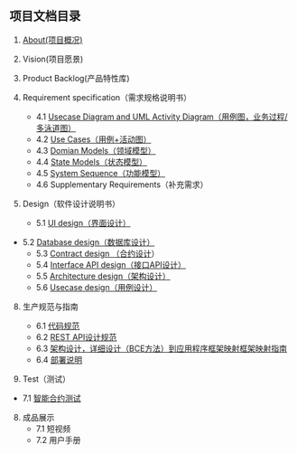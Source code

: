 ## 项目文档目录

1. [About(项目概况)](https://vilin.club/CrowdfundingDAppDocs/Deployment_doc.html)
2. Vision(项目愿景)
3. Product Backlog(产品特性库)
6. Requirement specification（需求规格说明书）

   - 4.1 [Usecase Diagram and UML Activity Diagram（用例图，业务过程/多泳道图）](https://vilin.club/CrowdfundingDAppDocs/UMLActivityDiagram.html)
   - 4.2 [Use Cases（用例+活动图）](https://vilin.club/CrowdfundingDAppDocs/UseCase.html)
   - 4.3 [Domian Models（领域模型）](https://vilin.club/CrowdfundingDAppDocs/DomainModels.html)
   - 4.4 [State Models（状态模型）](https://vilin.club/CrowdfundingDAppDocs/StateModel.html)
   - 4.5 [System Sequence（功能模型）](https://vilin.club/CrowdfundingDAppDocs/SystemSequenceDiagram.html)
   - 4.6 Supplementary Requirements（补充需求）
5. Design（软件设计说明书）

   - 5.1 [UI design（界面设计）](https://vilin.club/CrowdfundingDAppDocs/UIDesign.html)
- 5.2 [Database design（数据库设计）](https://vilin.club/CrowdfundingDAppDocs/DatabaseDesign.html)
   - 5.3 [Contract design （合约设计](https://vilin.club/CrowdfundingDAppDocs/ContractDesign.html)）
   - 5.4 [Interface API design（接口API设计）](https://vilin.club/CrowdfundingDAppDocs/InterfaceAPIDesign.html)
   - 5.5 [Architecture design（架构设计）](https://vilin.club/CrowdfundingDAppDocs/ArchitectureDesign.html)
   - 5.6 [Usecase design（用例设计）](https://vilin.club/CrowdfundingDAppDocs/UsecaseDesign.html)
8. 生产规范与指南

   - 6.1 [代码规范](https://vilin.club/CrowdfundingDAppDocs/CodeStandard.html)
   - 6.2 [REST API设计规范](https://vilin.club/CrowdfundingDAppDocs/RestApi.html)
   - 6.3 [架构设计，详细设计（BCE方法）到应用程序框架映射框架映射指南](https://vilin.club/CrowdfundingDAppDocs/Architecture.html)
   - 6.4 [部署说明](https://vilin.club/CrowdfundingDAppDocs/Deployment.html)
9. Test（测试）
- 7.1 [智能合约测试](https://vilin.club/CrowdfundingDAppDocs/ContractsTest.html)
8. 成品展示
   - 7.1 短视频
   - 7.2 用户手册